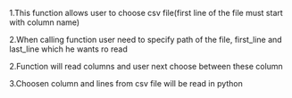 1.This function allows user to choose csv file(first line of the file must start with column name)

2.When calling function user need to specify path of the file, first_line and last_line which he wants ro read

2.Function will read columns and user next choose between these column

3.Choosen column and lines from csv file will be read in python
